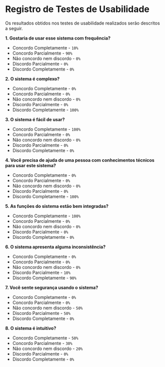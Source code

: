 # Registro de Testes de Usabilidade

Os resultados obtidos nos testes de usabilidade realizados serão descritos a seguir.

**1. Gostaria de usar esse sistema com frequência?**
  
- Concordo Completamente - `10%`
- Concordo Parcialmente - `90%`
- Não concordo nem discordo - `0%`
- Discordo Parcialmente - `0%`
- Discordo Completamente - `0%`

**2. O sistema é complexo?**

- Concordo Completamente - `0%`
- Concordo Parcialmente - `0%`
- Não concordo nem discordo - `0%`
- Discordo Parcialmente - `0%`
- Discordo Completamente - `100%`

**3. O sistema é fácil de usar?**

- Concordo Completamente - `100%`
- Concordo Parcialmente - `0%`
- Não concordo nem discordo - `0%`
- Discordo Parcialmente - `0%`
- Discordo Completamente - `0%`

**4. Você precisa de ajuda de uma pessoa com conhecimentos técnicos para usar este sistema?**

- Concordo Completamente - `0%`
- Concordo Parcialmente - `0%`
- Não concordo nem discordo - `0%`
- Discordo Parcialmente - `0%`
- Discordo Completamente - `100%`

**5. As funções do sistema estão bem integradas?**

- Concordo Completamente - `100%`
- Concordo Parcialmente - `0%`
- Não concordo nem discordo - `0%`
- Discordo Parcialmente - `0%`
- Discordo Completamente - `0%`

**6. O sistema apresenta alguma inconsistência?**

- Concordo Completamente - `0%`
- Concordo Parcialmente - `0%`
- Não concordo nem discordo - `0%`
- Discordo Parcialmente - `10%`
- Discordo Completamente - `90%`

**7. Você sente segurança usando o sistema?**

- Concordo Completamente - `0%`
- Concordo Parcialmente - `0%`
- Não concordo nem discordo - `50%`
- Discordo Parcialmente - `50%`
- Discordo Completamente - `0%`

**8. O sistema é intuitivo?**

- Concordo Completamente - `50%`
- Concordo Parcialmente - `30%`
- Não concordo nem discordo - `20%`
- Discordo Parcialmente - `0%`
- Discordo Completamente - `0%`
